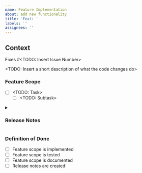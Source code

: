 ```yaml
---
name: Feature Implementation
about: add new functionality
title: 'Feat: '
labels: ''
assignees: ''
---
```


## Context

Fixes #<TODO: Insert Issue Number>

<TODO: Insert a short description of what the code changes do>

### Feature Scope

- [ ] <TODO: Task>
    - [ ] <TODO: Subtask>

<details>
<summary><h3>Release Notes</h3></summary>

<TODO: Insert release notes>

</details>

### Definition of Done

- [ ] Feature scope is implemented
- [ ] Feature scope is tested
- [ ] Feature scope is documented
- [ ] Release notes are created
